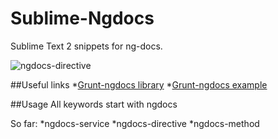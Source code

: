 Sublime-Ngdocs
==============

Sublime Text 2 snippets for ng-docs. 

![ngdocs-directive](https://raw.github.com/dac09/Sublime-Ngdocs/master/ngdocs-directive.gif)

##Useful links
*[Grunt-ngdocs library](https://github.com/m7r/grunt-ngdocs)
*[Grunt-ngdocs example](https://github.com/m7r/grunt-ngdocs-example) 


##Usage
All keywords start with ngdocs

So far:
*ngdocs-service
*ngdocs-directive
*ngdocs-method

